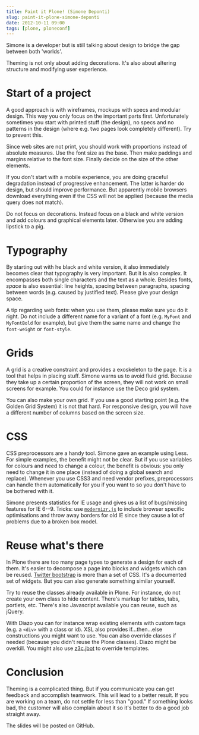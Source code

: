 ```yaml
---
title: Paint it Plone! (Simone Deponti)
slug: paint-it-plone-simone-deponti
date: 2012-10-11 09:00
tags: [plone, ploneconf]
---
```


Simone is a developer but is still talking about design to bridge the
gap between both 'worlds'.

Theming is not only about adding decorations. It's also about altering
structure and modifying user experience.


# Start of a project

A good approach is with wireframes, mockups with specs and modular
design. This way you only focus on the important parts first. Unfortunately
sometimes you start with printed stuff (the design), no specs and no
patterns in the design (where e.g. two pages look completely
different). Try to prevent this.

Since web sites are not print, you should work with proportions
instead of absolute measures. Use the font size as the base. Then make
paddings and margins relative to the font size. Finally decide on the
size of the other elements.

If you don't start with a mobile experience, you are doing graceful
degradation instead of progressive enhancement. The latter is harder
do design, but should improve performance. But apparently mobile
browsers download everything even if the CSS will not be applied
(because the media query does not match).

Do not focus on decorations. Instead focus on a black and white
version and add colours and graphical elements later. Otherwise you
are adding lipstick to a pig.


# Typography

By starting out with he black and white version, it also immediately
becomes clear that typography is very important. But it is also
complex. It encompasses both single characters and the text as a
whole. Besides fonts, *space* is also essential: line heights, spacing
between paragraphs, spacing between words (e.g. caused by justified
text). Please give your design space.

A tip regarding web fonts: when you use them, please make sure you do
it right. Do not include a different name for a variant of a font
(e.g. `MyFont` and `MyFontBold` for example), but give them the same
name and change the `font-weight` or `font-style`.


# Grids

A grid is a creative constraint and provides a exoskeleton to the
page. It is a tool that helps in placing stuff. Simone warns us to
avoid fluid grid. Because they take up a certain proportion of the
screen, they will not work on small screens for example. You could for
instance use the Deco grid system.

You can also make your own grid. If you use a good starting point
(e.g. the Golden Grid System) it is not that hard. For responsive
design, you will have a different number of columns based on the
screen size.


# CSS

CSS preprocessors are a handy tool. Simone gave an example using
Less. For simple examples, the benefit might not be clear. But if you
use variables for colours and need to change a colour, the benefit is
obvious: you only need to change it in one place (instead of doing a
global search and replace). Whenever you use CSS3 and need vendor
prefixes, preprocessors can handle them automatically for you if you
want to so you don't have to be bothered with it.

Simone presents statistics for IE usage and gives us a list of
bugs/missing features for IE 6--9. Tricks: use
[`modernizr.js`](http://modernizr.com/) to include browser specific
optimisations and throw away borders for old IE since they cause a lot of
problems due to a broken box model.

# Reuse what's there

In Plone there are too many page types to generate a design for each
of them. It's easier to decompose a page into blocks and widgets which
can be
reused. [Twitter bootstrap](http://twitter.github.com/bootstrap/) is
more than a set of CSS. It's a documented set of widgets. But you can
also generate something similar yourself.

Try to reuse the classes already available in Plone. For instance, do
not create your own class to hide content. There's markup for tables,
tabs, portlets, etc. There's also Javascript available you can reuse,
such as jQuery.

With Diazo you can for instance wrap existing elements with custom
tags (e.g. a `<div>` with a class or id). XSL also provides
if...then...else constructions you might want to use. You can also
override classes if needed (because you didn't reuse the Plone
classes). Diazo might be overkill. You might also use
[z3c.jbot](http://pypi.python.org/pypi/z3c.jbot) to override
templates.


# Conclusion

Theming is a complicated thing. But if you communicate you can get
feedback and accomplish teamwork. This will lead to a better
result. If you are working on a team, do not settle for less than
"good." If something looks bad, the customer will also complain about
it so it's better to do a good job straight away.

The slides will be posted on GitHub.
